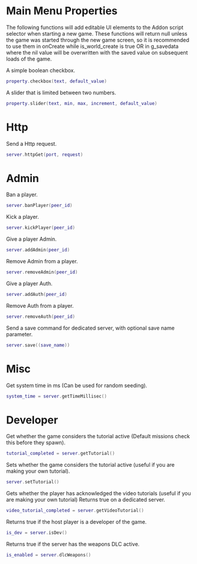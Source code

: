 # Main Menu Properties

The following functions will add editable UI elements to the Addon script selector when starting a new game. These functions will return null unless the game was started through the new game screen, so it is recommended to use them in onCreate while is_world_create is true OR in g_savedata where the nil value will be overwritten with the saved value on subsequent loads of the game.

A simple boolean checkbox.

```lua
property.checkbox(text, default_value)
```

A slider that is limited between two numbers.

```lua
property.slider(text, min, max, increment, default_value)
```

# Http

Send a Http request.

```lua
server.httpGet(port, request)
```

# Admin

Ban a player.

```lua
server.banPlayer(peer_id)
```

Kick a player.

```lua
server.kickPlayer(peer_id)
```

Give a player Admin.

```lua
server.addAdmin(peer_id)
```

Remove Admin from a player.

```lua
server.removeAdmin(peer_id)
```

Give a player Auth.

```lua
server.addAuth(peer_id)
```

Remove Auth from a player.

```lua
server.removeAuth(peer_id)
```

Send a save command for dedicated server, with optional save name parameter.

```lua
server.save((save_name))
```

# Misc

Get system time in ms (Can be used for random seeding).

```lua
system_time = server.getTimeMillisec()
```

# Developer

Get whether the game considers the tutorial active (Default missions check this before they spawn).

```lua
tutorial_completed = server.getTutorial()
```

Sets whether the game considers the tutorial active (useful if you are making your own tutorial).

```lua
server.setTutorial()
```

Gets whether the player has acknowledged the video tutorials (useful if you are making your own tutorial) Returns true on a dedicated server.

```lua
video_tutorial_completed = server.getVideoTutorial()
```

Returns true if the host player is a developer of the game.

```lua
is_dev = server.isDev()
```

Returns true if the server has the weapons DLC active.

```lua
is_enabled = server.dlcWeapons()
```
